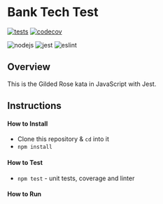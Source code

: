 # Bank Tech Test

[![tests](https://github.com/ruiined/bank-tech-test/actions/workflows/main.yml/badge.svg)](https://github.com/ruiined/gilded-rose/actions/workflows/main.yml)
[![codecov](https://codecov.io/gh/ruiined/gilded-rose/branch/main/graph/badge.svg?token=M8FARJY8DO)](https://codecov.io/gh/ruiined/gilded-rose)

![nodejs](https://img.shields.io/badge/npm-8.7.0-blue?logo=npm)
![jest](https://img.shields.io/badge/jest-28.0.0-blue?logo=jest)
![eslint](https://img.shields.io/badge/eslint-8.14.0-blue?logo=eslint)

## Overview

This is the Gilded Rose kata in JavaScript with Jest.

## Instructions

#### How to Install

- Clone this repository & `cd` into it
- `npm install`

#### How to Test

- `npm test` - unit tests, coverage and linter

#### How to Run
